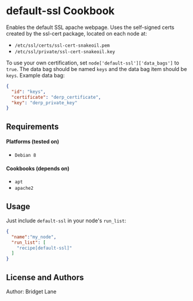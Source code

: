 default-ssl Cookbook
====================
Enables the default SSL apache webpage. Uses the self-signed certs created by the ssl-cert package, located on each node at:
- `/etc/ssl/certs/ssl-cert-snakeoil.pem`
- `/etc/ssl/private/ssl-cert-snakeoil.key`

To use your own certification, set `node['default-ssl']['data_bags']` to `true`. The data bag should be named `keys` and the data bag item should be `keys`. Example data bag:

```json
{
  "id": "keys",
  "certificate": "derp_certificate",
  "key": "derp_private_key"
}
```

Requirements
------------
#### Platforms (tested on)
- `Debian 8`

#### Cookbooks (depends on)
- `apt`
- `apache2`


Usage
-----
Just include `default-ssl` in your node's `run_list`:

```json
{
  "name":"my_node",
  "run_list": [
    "recipe[default-ssl]"
  ]
}
```

License and Authors
-------------------
Author: Bridget Lane
